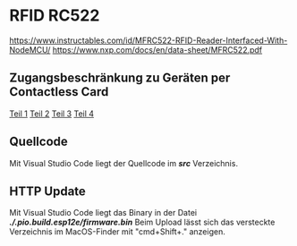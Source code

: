 # RFID RC522

https://www.instructables.com/id/MFRC522-RFID-Reader-Interfaced-With-NodeMCU/
https://www.nxp.com/docs/en/data-sheet/MFRC522.pdf

## Zugangsbeschränkung zu Geräten per Contactless Card
[Teil 1](https://www.az-delivery.de/blogs/azdelivery-blog-fur-arduino-und-raspberry-pi/zugangsbeschrankung-zu-geraten-per-contactless-card-mit-der-nodemcu-und-dem-rc522-modul?ls=de&goal=0_569b1a8f94-49af378745-18806963&mc_cid=49af378745&mc_eid=939efc7a29)
[Teil 2](https://www.az-delivery.de/blogs/azdelivery-blog-fur-arduino-und-raspberry-pi/zugangsbeschrankung-zu-geraten-per-rfid-card-teil-2?ls=de&goal=0_569b1a8f94-49af378745-18806963&mc_cid=49af378745&mc_eid=939efc7a29)
[Teil 3](https://www.az-delivery.de/blogs/azdelivery-blog-fur-arduino-und-raspberry-pi/zugangsbeschrankung-zu-geraten-per-rfid-card-teil-3?ls=de&goal=0_569b1a8f94-49af378745-18806963&mc_cid=49af378745&mc_eid=939efc7a29)
[Teil 4](https://www.az-delivery.de/blogs/azdelivery-blog-fur-arduino-und-raspberry-pi/zugangsbeschrankung-zu-geraten-per-contactless-card-mit-der-nodemcu-und-dem-rc522-modul-vierter-teil-down-the-rabbit-hole?ls=de&goal=0_569b1a8f94-dae81b9c5e-18806963&mc_cid=dae81b9c5e&mc_eid=939efc7a29)

## Quellcode

Mit Visual Studio Code liegt der Quellcode im ***src*** Verzeichnis.

## HTTP Update

Mit Visual Studio Code liegt das Binary in der Datei ***./.pio.build.esp12e/firmware.bin***
Beim Upload lässt sich das versteckte Verzeichnis im MacOS-Finder mit "cmd+Shift+." anzeigen.
